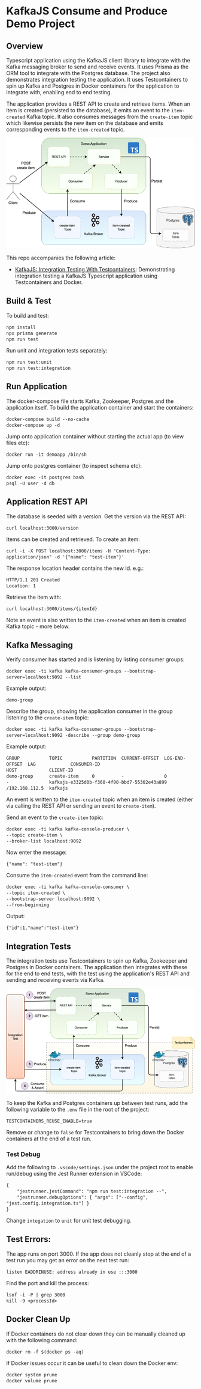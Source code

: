 # KafkaJS Consume and Produce Demo Project

## Overview

Typescript application using the KafkaJS client library to integrate with the Kafka messaging broker to send and receive events.  It uses Prisma as the ORM tool to integrate with the Postgres database.  The project also demonstrates integration testing the application.  It uses Testcontainers to spin up Kafka and Postgres in Docker containers for the application to integrate with, enabling end to end testing.

The application provides a REST API to create and retrieve items.  When an item is created (persisted to the database), it emits an event to the `item-created` Kafka topic.  It also consumes messages from the `create-item` topic which likewise persists the new item on the database and emits corresponding events to the `item-created` topic.

![Demo Application](kafkajs-consume-produce.png)

This repo accompanies the following article:

- [KafkaJS: Integration Testing With Testcontainers](https://www.lydtechconsulting.com/blog-kafkajs-testcontainers.html): Demonstrating integration testing a KafkaJS Typescript application using Testcontainers and Docker.

## Build & Test

To build and test:

```
npm install
npx prisma generate
npm run test
```

Run unit and integration tests separately:
```
npm run test:unit
npm run test:integration
```

## Run Application

The docker-compose file starts Kafka, Zookeeper, Postgres and the application itself.  To build the application container and start the containers:
```
docker-compose build --no-cache
docker-compose up -d
```

Jump onto application container without starting the actual app (to view files etc):
```
docker run -it demoapp /bin/sh
```

Jump onto postgres container (to inspect schema etc):
```
docker exec -it postgres bash
psql -U user -d db
```

## Application REST API

The database is seeded with a version.  Get the version via the REST API:
```
curl localhost:3000/version
```

Items can be created and retrieved. To create an item:
```
curl -i -X POST localhost:3000/items -H "Content-Type: application/json" -d '{"name": "test-item"}'
```

The response location header contains the new Id.  e.g.:
```
HTTP/1.1 201 Created
Location: 1
```

Retrieve the item with:
```
curl localhost:3000/items/{itemId}
```

Note an event is also written to the `item-created` when an item is created Kafka topic - more below.

## Kafka Messaging

Verify consumer has started and is listening by listing consumer groups:
```
docker exec -ti kafka kafka-consumer-groups --bootstrap-server=localhost:9092 --list
```
Example output:
```
demo-group
```

Describe the group, showing the application consumer in the group listening to the `create-item` topic:
```
docker exec -ti kafka kafka-consumer-groups --bootstrap-server=localhost:9092 -describe --group demo-group
```
Example output:
```
GROUP           TOPIC           PARTITION  CURRENT-OFFSET  LOG-END-OFFSET  LAG             CONSUMER-ID                                  HOST            CLIENT-ID
demo-group      create-item     0          -               0               -               kafkajs-e3325d0b-f360-4f90-bbd7-55302e43a899 /192.168.112.5  kafkajs
```

An event is written to the `item-created` topic when an item is created (either via calling the REST API or sending an event to `create-item`).

Send an event to the `create-item` topic:
```
docker exec -ti kafka kafka-console-producer \
--topic create-item \
--broker-list localhost:9092
```

Now enter the message:
```
{"name": "test-item"}
```

Consume the `item-created` event from the command line:
```
docker exec -ti kafka kafka-console-consumer \
--topic item-created \
--bootstrap-server localhost:9092 \
--from-beginning
```
Output:
```
{"id":1,"name":"test-item"}
```

## Integration Tests

The integration tests use Testcontainers to spin up Kafka, Zookeeper and Postgres in Docker containers.  The application then integrates with these for the end to end tests, with the test using the application's REST API and sending and receiving events via Kafka.

![Demo Application](integration-test.png)

To keep the Kafka and Postgres containers up between test runs, add the following variable to the `.env` file in the root of the project:
```
TESTCONTAINERS_REUSE_ENABLE=true
```
Remove or change to `false` for Testcontainers to bring down the Docker containers at the end of a test run.

### Test Debug

Add the following to `.vscode/settings.json` under the project root to enable run/debug using the Jest Runner extension in VSCode:
```
{
    "jestrunner.jestCommand": "npm run test:integration --",
    "jestrunner.debugOptions": { "args": ["--config", "jest.config.integration.ts"] }
}
```

Change `integation` to `unit` for unit test debugging.

## Test Errors:

The app runs on port 3000.  If the app does not cleanly stop at the end of a test run you may get an error on the next test run:

```
listen EADDRINUSE: address already in use :::3000
```

Find the port and kill the process:
```
lsof -i -P | grep 3000
kill -9 <processId>
```

## Docker Clean Up

If Docker containers do not clear down they can be manually cleaned up with the following command:
```
docker rm -f $(docker ps -aq)
```

If Docker issues occur it can be useful to clean down the Docker env:
```
docker system prune
docker volume prune
```
